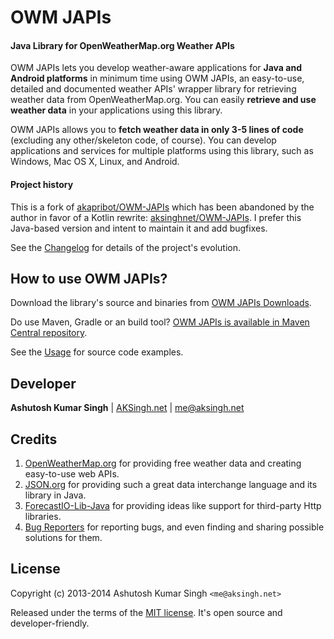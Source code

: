 # OWM JAPIs

#### Java Library for OpenWeatherMap.org Weather APIs

OWM JAPIs lets you develop weather-aware applications for **Java and Android platforms** in minimum time using OWM JAPIs, an easy-to-use, detailed and documented weather APIs' wrapper library for retrieving weather data from OpenWeatherMap.org. You can easily **retrieve and use weather data** in your applications using this library.

OWM JAPIs allows you to **fetch weather data in only 3-5 lines of code** (excluding any other/skeleton code, of course). You can develop applications and services for multiple platforms using this library, such as Windows, Mac OS X, Linux, and Android.

#### Project history

This is a fork of [akapribot/OWM-JAPIs](https://github.com/akapribot/OWM-JAPIs) which has been abandoned by the author
in favor of a Kotlin rewrite: [aksinghnet/OWM-JAPIs](https://github.com/aksinghnet/OWM-JAPIs).
I prefer this Java-based version and intent to maintain it and add bugfixes.

See the [Changelog](CHANGELOG.md) for details of the project's evolution.


## How to use OWM JAPIs?
Download the library's source and binaries from [OWM JAPIs Downloads][1].

Do use Maven, Gradle or an build tool? [OWM JAPIs is available in Maven Central repository][10].

See the [Usage](USAGE.md) for source code examples.


## Developer
**Ashutosh Kumar Singh** | [AKSingh.net][4] | [me@aksingh.net][9]



## Credits
1. [OpenWeatherMap.org][5]
for providing free weather data and creating easy-to-use web APIs.
2. [JSON.org][6] 
for providing such a great data interchange language and its library in Java.
3. [ForecastIO-Lib-Java][8]
for providing ideas like support for third-party Http libraries.
4. [Bug Reporters][3]
for reporting bugs, and even finding and sharing possible solutions for them.



## License
Copyright (c) 2013-2014 Ashutosh Kumar Singh `<me@aksingh.net>`
  
Released under the terms of the [MIT license][7]. It's open source and developer-friendly.


  [1]: http://code.aksingh.net/owm-japis/downloads
  [2]: http://code.aksingh.net/owm-japis/src
  [3]: http://code.aksingh.net/owm-japis/issues
  [4]: http://www.aksingh.net/
  [5]: http://openweathermap.org/
  [6]: http://www.json.org/java/index.html
  [7]: http://opensource.org/licenses/MIT
  [8]: https://github.com/dvdme/forecastio-lib-java
  [9]: mailto:me@aksingh.net
  [10]: http://search.maven.org/#search%7Cga%7C1%7Cowm-japis
